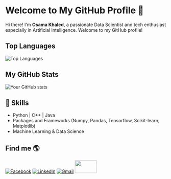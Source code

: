 # Welcome to My GitHub Profile 👋

Hi there! I'm **Osama Khaled**, a passionate Data Scientist and tech enthusiast especially in Artificial Intelligence. Welcome to my GitHub profile!

## Top Languages
![Top Languages](https://github-readme-stats.vercel.app/api/top-langs/?username=osamakhaled123&layout=compact&theme=radical)

## My GitHub Stats
![Your GitHub stats](https://github-readme-stats.vercel.app/api?username=osamakhaled123&show_icons=true&theme=radical)

## 🚀 Skills
- Python | C++ | Java
- Packages and Frameworks (Numpy, Pandas, Tensorflow, Scikit-learn, Matplotlib)
- Machine Learning & Data Science

## Find me 🌎
 
[![Facebook](https://img.icons8.com/fluency/48/000000/facebook.png)](https://www.facebook.com/osama.khaled.549/)
[![LinkedIn](https://img.icons8.com/fluency/48/000000/linkedin.png)](https://www.linkedin.com/in/osama-khaled-739984218/)
[![Gmail](https://img.icons8.com/color/48/000000/gmail--v1.png)](mailto:osamakhaled132000@gmail.com)
<a href="https://www.kaggle.com/osamaakhaled"> <img src="https://user-images.githubusercontent.com/29145628/169890853-30aa8606-54cc-4e75-b93a-dc3ac6a8b37c.png" height="40" width="68"><br>

